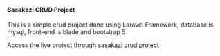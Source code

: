<h4>Sasakazi CRUD Project</h4>
<p>This is a simple crud project done using Laravel Framework, database is mysql, front-end is blade and bootstrap 5</p>
<p>Access the live project through <a href="https://sasakazi.techwiz.africa/" target="_blank">sasakazi crud project</a></p>

